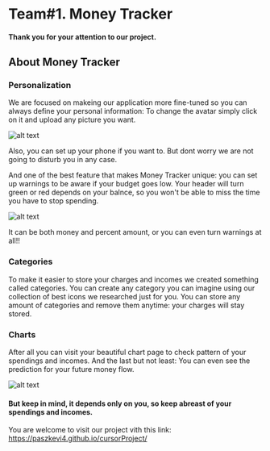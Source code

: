 # Team#1. Money Tracker

#### Thank you for your attention to our project.

## About Money Tracker

### Personalization

We are focused on makeing our application more fine-tuned so you can always define your personal information:
To change the avatar simply click on it and upload any picture you want.

![alt text](https://firebasestorage.googleapis.com/v0/b/money-tr4cker.appspot.com/o/images%2Favatarpicker.jpg?alt=media&token=3068dfe3-1dfb-4d00-aa05-08027c79b3c6)

Also, you can set up your phone if you want to. But dont worry we are not going to disturb you in any case.

And one of the best feature that makes Money Tracker unique: you can set up warnings to be aware if your budget goes low.
Your header will turn green or red depends on your balnce, so you won't be able to miss the time you have to stop spending.

![alt text](https://firebasestorage.googleapis.com/v0/b/money-tr4cker.appspot.com/o/images%2Fhedaers.jpg?alt=media&token=3068dfe3-1dfb-4d00-aa05-08027c79b3c6)

It can be both money and percent amount, or you can even turn warnings at all!!

### Categories

To make it easier to store your charges and incomes we created something called categories. 
You can create any category you can imagine using our collection of best icons we researched just for you.
You can store any amount of categories and remove them anytime: your charges will stay stored.

### Charts

After all you can visit your beautiful chart page to check pattern of your spendings and incomes.
And the last but not least: 
You can even see the prediction for your future money flow. 

![alt text](https://firebasestorage.googleapis.com/v0/b/money-tr4cker.appspot.com/o/images%2Fcharts.jpg?alt=media&token=3068dfe3-1dfb-4d00-aa05-08027c79b3c6)

#### But keep in mind, it depends only on you, so keep abreast of your spendings and incomes. 

You are welcome to visit our project vith this link: https://paszkevi4.github.io/cursorProject/
